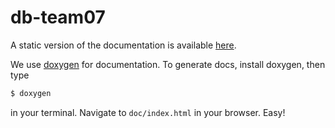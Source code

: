 db-team07
=========

A static version of the documentation is available [here](http://tmandry.dreamhosters.com/db-team07/annotated.html).

We use [doxygen](http://www.stack.nl/~dimitri/doxygen/) for documentation. To generate docs, install doxygen, then type
```sh
$ doxygen
```
in your terminal. Navigate to `doc/index.html` in your browser. Easy!
